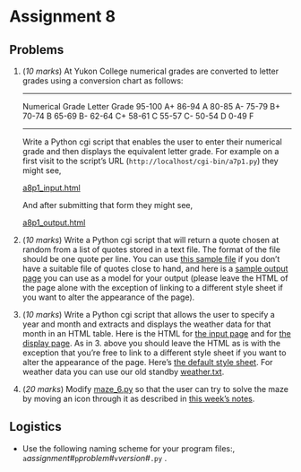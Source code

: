 # Assignment 8

## Problems

1.  (*10 marks*) At Yukon College numerical grades are converted to
    letter grades using a conversion chart as follows:

      ----------------- --------------
      Numerical Grade   Letter Grade
      95-100            A+
      86-94             A
      80-85             A-
      75-79             B+
      70-74             B
      65-69             B-
      62-64             C+
      58-61             C
      55-57             C-
      50-54             D
      0-49              F
      ----------------- --------------

    Write a Python cgi script that enables the user to enter their
    numerical grade and then displays the equivalent letter grade. For
    example on a first visit to the script’s URL
    (`http://localhost/cgi-bin/a7p1.py`) they might see,

    [a8p1_input.html](a8p1_input.html)

    And after submitting that form they might see,

    [a8p1_output.html](a8p1_output.html)

2.  (*10 marks*) Write a Python cgi script that will return a quote
    chosen at random from a list of quotes stored in a text file. The
    format of the file should be one quote per line. You can use [this
    sample file](../08.1_CGI/Quotes.txt) if you don’t have a suitable
    file of quotes close to hand, and here is a [sample output
    page](a8p2_output.html) you can use as a model for your output
    (please leave the HTML of the page alone with the exception of
    linking to a different style sheet if you want to alter the
    appearance of the page).

3.  (*10 marks*) Write a Python cgi script that allows the user to
    specify a year and month and extracts and displays the weather data
    for that month in an HTML table. Here is the HTML for [the input
    page](../08.1_CGI/pWeatherServer-input.html) and for [the display
    page](../08.1_CGI/pWeatherServer-output.html). As in 3. above you
    should leave the HTML as is with the exception that you’re free to
    link to a different style sheet if you want to alter the appearance
    of the page. Here’s [the default style
    sheet](../08.1_CGI/pWeatherServer.css). For weather data you can use
    our old standby [weather.txt](weather.txt).

4.  (*20 marks*) Modify [maze_6.py](../08.2_Mazes_2/maze_6.py) so that
    the user can try to solve the maze by moving an icon through it as
    described in [this week’s
    notes](../08.2_Mazes_2/01_Interactive_Maze.md).

## Logistics

-   Use the following naming scheme for your program files:,
    `a`*assignment#*`p`*problem#*`v`*version#*`.py` .
